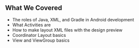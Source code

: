 ## What We Covered
* The roles of Java, XML, and Gradle in Android development
* What Activities are
* How to make layout XML files with the design preview
* Coordinator Layout basics
* View and ViewGroup basics
